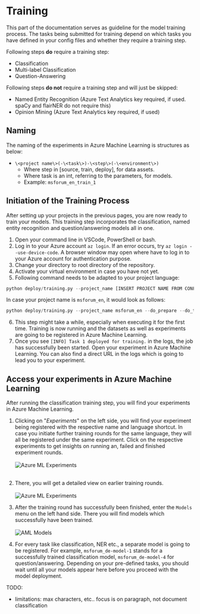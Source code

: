 # Training
This part of the documentation serves as guideline for the model training process. The tasks being submitted for training depend on which tasks you have defined in your config files and whether they require a training step.

Following steps **do** require a training step:
- Classification
- Multi-label Classification
- Question-Answering

Following steps **do not** require a training step and will just be skipped:
- Named Entity Recognition (Azure Text Analytics key required, if used. spaCy and flairNER do not require this)
- Opinion Mining (Azure Text Analytics key required, if used)

## Naming
The naming of the experiments in Azure Machine Learning is structures as below:
- `\<project name\>(-\<task\>)-\<step\>(-\<environment\>)`
  - Where step in [source, train, deploy], for data assets.
  - Where task is an int, referring to the parameters, for models.
  - Example: `msforum_en_train_1`

## Initiation of the Training Process
After setting up your projects in the previous pages, you are now ready to train your models. This training step incorporates the classification, named entity recognition and question/answering models all in one.
  1. Open your command line in VSCode, PowerShell or bash.
  2. Log in to your Azure account `az login`. If an error occurs, try `az login --use-device-code`. A browser window may open where have to log in to your Azure account for authentication purpose.
  3. Change your directory to root directory of the repository.
  4. Activate your virtual environment in case you have not yet.
  5. Following command needs to be adapted to your project language:
  ```python
  python deploy/training.py --project_name [INSERT PROJECT NAME FROM CONFIG.JSON] --do_prepare --do_train
  ```
  In case your project name is `msforum_en`, it would look as follows:
  ```python
  python deploy/training.py --project_name msforum_en --do_prepare --do_train
  ```

  6. This step might take a while, especially when executing it for the first time. Training is now running and the datasets as well as experiments are going to be registered in Azure Machine Learning.
  7. Once you see `[INFO] Task 1 deployed for training.` in the logs, the job has successfully been started. Open your experiment in Azure Machine Learning. You can also find a direct URL in the logs which is going to lead you to your experiment.

## Access your experiments in Azure Machine Learning
After running the classification training step, you will find your experiments in Azure Machine Learning.

1. Clicking on "_Experiments_" on the left side, you will find your experiment being registered with the respective name and language shortcut. In case you initiate further training rounds for the same language, they will all be registered under the same experiment. Click on the respective experiments to get insights on running an, failed and finished experiment rounds. <br><br>![Azure ML Experiments](../.attachments/classification-aml-experiments.PNG) <br><br>

2. There, you will get a detailed view on earlier training rounds. <br><br>![Azure ML Experiments](../.attachments/classification-aml-experiments-en.PNG)

3. After the training round has successfully been finished, enter the `Models` menu on the left hand side. There you will find models which successfully have been trained.<br><br>![AML Models](../.attachments/aml-models.PNG)

4. For every task like classification, NER etc., a separate model is going to be registered. For example, `msforum_de-model-1` stands for a successfully trained classification model, `msforum_de-model-4` for question/answering. Depending on your pre-defined tasks, you should wait until all your models appear here before you proceed with the model deployment.

TODO:
- limitations: max characters, etc.. focus is on paragraph, not document classification
